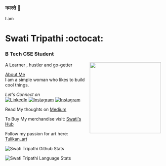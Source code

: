 ### नमस्ते :pray:<br>
I am </br>
# Swati Tripathi :octocat:</br>
### B Tech CSE Student</br>
<img align='right' src="https://media.giphy.com/media/7TwJVjoEwud4vAok0w/source.gif" width="230">
 A Learner , hustler and go-getter 

<u>About Me</u></br>
I am a simple woman who likes to build cool things. </br>


<i>Let's Connect on </i></br>
<a href="https://www.linkedin.com/in/swati-tripathi-765615187/" target="_blank"><img src="https://img.shields.io/badge/LinkedIn-%230077B5.svg?&style=flat-square&logo=linkedin&logoColor=white" alt="LinkedIn"></a>
<a href="https://www.instagram.com/tulikan_art/?hl=en" target="_blank"><img src="https://img.shields.io/badge/Instagram-%23E4405F.svg?&style=flat-square&logo=instagram&logoColor=white" alt="Instagram"></a>
<a href="https://twitter.com/SwatiTr06172888" target="_blank"><img src="https://img.shields.io/twitter/url?style=social&url=https%3A%2F%2Ftwitter.com%2FSwatiTr06172888" alt="Instagram"></a></br>
 
Read My thoughts on [Medium](https://medium.com/@swatitripathi2000)

To Buy My merchandise visit: [Swati's Hub](https://teespring.com/stores/swati-hub)

Follow my passion for art here: [Tulikan_art](https://www.instagram.com/tulikan_art/?hl=en)


![Swati Tripathi Github Stats](https://github-readme-stats.anuraghazra1.vercel.app/api?username=swati-gwc&show_icons=true&include_all_commits=true&theme=radical)

![Swati Tripathi Language Stats](https://github-readme-stats.anuraghazra1.vercel.app/api/top-langs/?username=swati-gwc&layout=compact&theme=radical)


<!--
**swati-gwc/swati-gwc** is a ✨ _special_ ✨ repository because its `README.md` (this file) appears on your GitHub profile.

Here are some ideas to get you started:

- 🔭 I’m currently working on ...
- 🌱 I’m currently learning ...
- 👯 I’m looking to collaborate on ...
- 🤔 I’m looking for help with ...
- 💬 Ask me about ...
- 📫 How to reach me: ...
- 😄 Pronouns: ...
- ⚡ Fun fact: ...
-->
